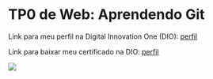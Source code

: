 <h1>TP0 de Web: Aprendendo Git</h1>

Link para meu perfil na Digital Innovation One (DIO):
<a href="https://web.digitalinnovation.one/users/ecaraujo0204?tab=achievements">
  perfil
</a>

Link para baixar meu certificado na DIO:
<a href="https://certificates.digitalinnovation.one/ID_DO_CERTIFICADO">
  perfil
</a>

<img src="https://fegemo.github.io/cefet-web/images/medalha-curso-git-na-dio.png">
